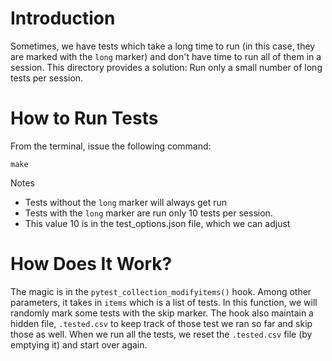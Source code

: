 # Introduction

Sometimes, we have tests which take a long time to run (in this case,
they are marked with the `long` marker) and don't have time to run all
of them in a session. This directory provides a solution: Run only a
small number of long tests per session.

# How to Run Tests

From the terminal, issue the following command:

    make

Notes

- Tests without the `long` marker will always get run
- Tests with the `long` marker are run only 10 tests per session.
- This value 10 is in the test_options.json file, which we can adjust

# How Does It Work?

The magic is in the `pytest_collection_modifyitems()` hook. Among
other parameters, it takes in `items` which is a list of tests. In this
function, we will randomly mark some tests with the skip marker. The
hook also maintain a hidden file, `.tested.csv` to keep track of those
test we ran so far and skip those as well. When we run all the tests,
we reset the `.tested.csv` file (by emptying it) and start over again.

